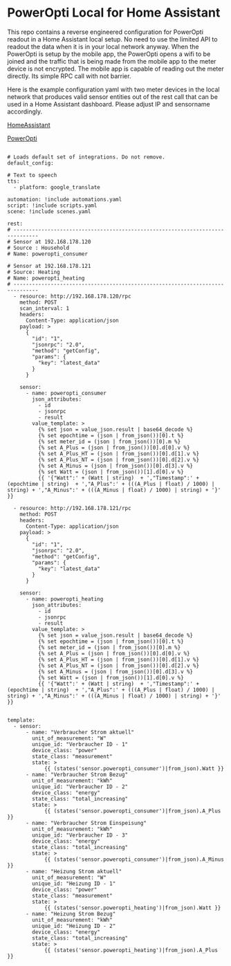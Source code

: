 # PowerOpti Local for Home Assistant

This repo contains a reverse engineered configuration for PowerOpti readout in a Home Assistant local setup. No need to use the limited API to readout the data when it is in your local network anyway. When the PowerOpti is setup by the mobile app, the PowerOpti opens a wifi to be joined and the traffic that is being made from the mobile app to the meter device is not encrypted. The mobile app is capable of reading out the meter directly. Its simple RPC call with not barrier.

Here is the example configuration yaml with two meter devices in the local network that produces valid sensor entities out of the rest call that can be used in a Home Assistant dashboard. Please adjust IP and sensorname accordingly.

[HomeAssistant](http://home-assistant.io)

[PowerOpti](https://www.powerfox.energy)

```

# Loads default set of integrations. Do not remove.
default_config:

# Text to speech
tts:
  - platform: google_translate

automation: !include automations.yaml
script: !include scripts.yaml
scene: !include scenes.yaml

rest:
# ------------------------------------------------------------------------------
# Sensor at 192.168.178.120
# Source : Household
# Name: poweropti_consumer

# Sensor at 192.168.178.121
# Source: Heating
# Name: poweropti_heating
# ------------------------------------------------------------------------------
  - resource: http://192.168.178.120/rpc
    method: POST
    scan_interval: 1
    headers:
      Content-Type: application/json
    payload: >
      {
        "id": "1",
        "jsonrpc": "2.0",
        "method": "getConfig",
        "params": {
          "key": "latest_data"
        }
      }
    
    sensor:
      - name: poweropti_consumer      
        json_attributes:
          - id
          - jsonrpc
          - result
        value_template: >
          {% set json = value_json.result | base64_decode %}
          {% set epochtime = (json | from_json())[0].t %}
          {% set meter_id = (json | from_json())[0].m %}
          {% set A_Plus = (json | from_json())[0].d[0].v %}
          {% set A_Plus_HT = (json | from_json())[0].d[1].v %}
          {% set A_Plus_NT = (json | from_json())[0].d[2].v %}
          {% set A_Minus = (json | from_json())[0].d[3].v %}
          {% set Watt = (json | from_json())[1].d[0].v %}
          {{ '{"Watt":' + (Watt | string)  + ',"Timestamp":' + (epochtime | string)  + ',"A_Plus":' + (((A_Plus | float) / 1000) | string) + ',"A_Minus":' + (((A_Minus | float) / 1000) | string) + '}' }}

  - resource: http://192.168.178.121/rpc
    method: POST
    headers:
      Content-Type: application/json
    payload: >
      {
        "id": "1",
        "jsonrpc": "2.0",
        "method": "getConfig",
        "params": {
          "key": "latest_data"
        }
      }
    
    sensor:
      - name: poweropti_heating
        json_attributes:
          - id
          - jsonrpc
          - result
        value_template: >
          {% set json = value_json.result | base64_decode %}
          {% set epochtime = (json | from_json())[0].t %}
          {% set meter_id = (json | from_json())[0].m %}
          {% set A_Plus = (json | from_json())[0].d[0].v %}
          {% set A_Plus_HT = (json | from_json())[0].d[1].v %}
          {% set A_Plus_NT = (json | from_json())[0].d[2].v %}
          {% set A_Minus = (json | from_json())[0].d[3].v %}
          {% set Watt = (json | from_json())[1].d[0].v %}
          {{ '{"Watt":' + (Watt | string)  + ',"Timestamp":' + (epochtime | string)  + ',"A_Plus":' + (((A_Plus | float) / 1000) | string) + ',"A_Minus":' + (((A_Minus | float) / 1000) | string) + '}' }}


template:
  - sensor:
      - name: "Verbraucher Strom aktuell"
        unit_of_measurement: "W"
        unique_id: "Verbraucher ID - 1"
        device_class: "power"
        state_class: "measurement"
        state: >
            {{ (states('sensor.poweropti_consumer')|from_json).Watt }}
      - name: "Verbraucher Strom Bezug"
        unit_of_measurement: "kWh"
        unique_id: "Verbraucher ID - 2"
        device_class: "energy"
        state_class: "total_increasing"
        state: >
            {{ (states('sensor.poweropti_consumer')|from_json).A_Plus }}
      - name: "Verbraucher Strom Einspeisung"
        unit_of_measurement: "kWh"
        unique_id: "Verbraucher ID - 3"
        device_class: "energy"
        state_class: "total_increasing"
        state: >
            {{ (states('sensor.poweropti_consumer')|from_json).A_Minus }}
      - name: "Heizung Strom aktuell"
        unit_of_measurement: "W"
        unique_id: "Heizung ID - 1"
        device_class: "power"
        state_class: "measurement"
        state: >
            {{ (states('sensor.poweropti_heating')|from_json).Watt }}
      - name: "Heizung Strom Bezug"
        unit_of_measurement: "kWh"
        unique_id: "Heizung ID - 2"
        device_class: "energy"
        state_class: "total_increasing"
        state: >
            {{ (states('sensor.poweropti_heating')|from_json).A_Plus }}

```
